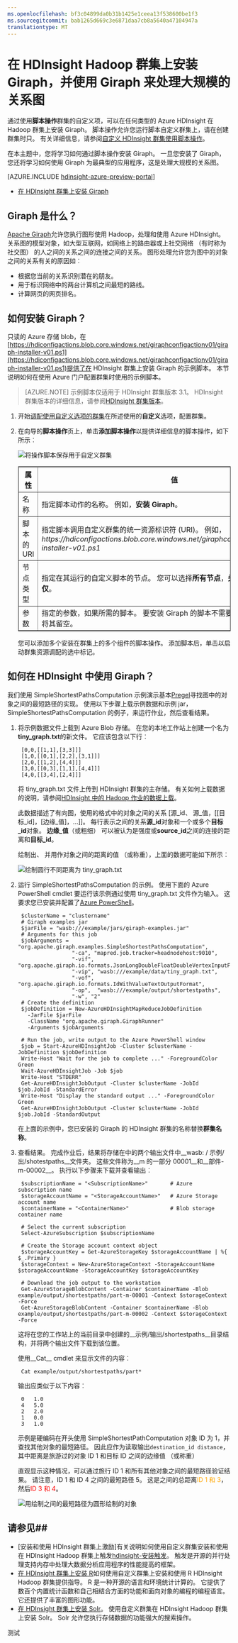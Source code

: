```yaml
---
ms.openlocfilehash: bf3c04899da0b31b1425e1ceea13f538600be1f3
ms.sourcegitcommit: bab1265d669c3e6871daa7cb8a5640a47104947a
translationtype: MT
---
```

<properties 
    pageTitle="安装和使用 Hadoop 群集在 HDInsight 上的 Giraph |Microsoft Azure" 
    description="了解如何自定义 Giraph 与 HDInsight 群集。 您将使用一个脚本操作配置选项以使用脚本来安装 Giraph。" 
    services="hdinsight" 
    documentationCenter="" 
    authors="nitinme" 
    manager="paulettm" 
    editor="cgronlun"
    tags="azure-portal"/>

<tags 
    ms.service="hdinsight" 
    ms.workload="big-data" 
    ms.tgt_pltfrm="na" 
    ms.devlang="na" 
    ms.topic="article" 
    ms.date="07/11/2015" 
    ms.author="nitinme"/>

# 在 HDInsight Hadoop 群集上安装 Giraph，并使用 Giraph 来处理大规模的关系图

通过使用**脚本操作**群集的自定义项，可以在任何类型的 Azure HDInsight 在 Hadoop 群集上安装 Giraph。 脚本操作允许您运行脚本自定义群集上，请在创建群集时只。 有关详细信息，请参阅[自定义 HDInsight 群集使用脚本操作][hdinsight 群集自定义]。

在本主题中，您将学习如何通过脚本操作安装 Giraph。 一旦您安装了 Giraph，您还将学习如何使用 Giraph 为最典型的应用程序，这是处理大规模的关系图。

[AZURE.INCLUDE [hdinsight-azure-preview-portal](../../includes/hdinsight-azure-preview-portal.md)]

* [在 HDInsight 群集上安装 Giraph](hdinsight-hadoop-giraph-install-v1.md)

## <a name="whatis"></a>Giraph 是什么？

<a href="http://giraph.apache.org/" target="_blank">Apache Giraph</a>允许您执行图形使用 Hadoop，处理和使用 Azure HDInsight。 关系图的模型对象，如大型互联网，如网络上的路由器或上社交网络 （有时称为社交图） 的人之间的关系之间的连接之间的关系。 图形处理允许您为图中的对象之间的关系有关的原因如︰

- 根据您当前的关系识别潜在的朋友。
- 用于标识网络中的两台计算机之间最短的路线。
- 计算网页的网页排名。

   
## <a name="install"></a>如何安装 Giraph？

只读的 Azure 存储 blob，在[https://hdiconfigactions.blob.core.windows.net/giraphconfigactionv01/giraph-installer-v01.ps1](https://hdiconfigactions.blob.core.windows.net/giraphconfigactionv01/giraph-installer-v01.ps1)提供了在 HDInsight 群集上安装 Giraph 的示例脚本。 本节说明如何在使用 Azure 门户配置群集时使用的示例脚本。 

> [AZURE.NOTE] 示例脚本仅适用于 HDInsight 群集版本 3.1。 HDInsight 群集版本的详细信息，请参阅[HDInsight 群集版本](hdinsight-component-versioning.md)。

1. 开始[调配使用自定义选项的群集](hdinsight-provision-clusters.md#portal)在所述使用的**自定义**选项，配置群集。 
2. 在向导的**脚本操作**页上，单击**添加脚本操作**以提供详细信息的脚本操作，如下所示︰

    ![将操作脚本保存用于自定义群集](./media/hdinsight-hadoop-giraph-install/hdi-script-action-giraph.png "Use Script Action to customize a cluster")
    
    <table border='1'>
        <tr><th>属性</th><th>值</th></tr>
        <tr><td>名称</td>
            <td>指定脚本动作的名称。 例如，<b>安装 Giraph</b>。</td></tr>
        <tr><td>脚本的 URI</td>
            <td>指定脚本调用自定义群集的统一资源标识符 (URI)。 例如， <i>https://hdiconfigactions.blob.core.windows.net/giraphconfigactionv01/giraph-installer-v01.ps1</i></td></tr>
        <tr><td>节点类型</td>
            <td>指定在其运行的自定义脚本的节点。 您可以选择<b>所有节点</b>，<b>头节点仅</b>，或<b>辅助节点仅</b>。
        <tr><td>参数</td>
            <td>指定的参数，如果所需的脚本。 要安装 Giraph 的脚本不需要任何参数，因此您可以将其留空。</td></tr>
    </table>    

    您可以添加多个安装在群集上的多个组件的脚本操作。 添加脚本后，单击以启动群集资源调配的选中标记。

## <a name="usegiraph"></a>如何在 HDInsight 中使用 Giraph？

我们使用 SimpleShortestPathsComputation 示例演示基本<a href = "http://people.apache.org/~edwardyoon/documents/pregel.pdf">Pregel</a>寻找图中的对象之间的最短路径的实现。 使用以下步骤上载示例数据和示例 jar，SimpleShortestPathsComputation 的例子，来运行作业，然后查看结果。

1. 将示例数据文件上载到 Azure Blob 存储。 在您的本地工作站上创建一个名为**tiny_graph.txt**的新文件。 它应该包含以下行︰

        [0,0,[[1,1],[3,3]]]
        [1,0,[[0,1],[2,2],[3,1]]]
        [2,0,[[1,2],[4,4]]]
        [3,0,[[0,3],[1,1],[4,4]]]
        [4,0,[[3,4],[2,4]]]

    将 tiny_graph.txt 文件上传到 HDInsight 群集的主存储。 有关如何上载数据的说明，请参阅[HDInsight 中的 Hadoop 作业的数据上载](hdinsight-upload-data.md)。

    此数据描述了有向图，使用的格式中的对象之间的关系 [源\_id、 源\_值，[[目标\_id]，[边缘\_值]，...]]。 每行表示之间的关系**源\_id**对象和一个或多个**目标\_id**对象。 **边缘\_值**（或粗细） 可以被认为是强度或**source_id**之间的连接的距离和**目标\_id**。

    绘制出、 并用作对象之间的距离的值 （或称重），上面的数据可能如下所示︰

    ![绘制圆行不同距离为 tiny_graph.txt](./media/hdinsight-hadoop-giraph-install/giraph-graph.png)

    

4. 运行 SimpleShortestPathsComputation 的示例。 使用下面的 Azure PowerShell cmdlet 要运行该示例通过使用 tiny_graph.txt 文件作为输入。 这要求您已安装并配置了[Azure PowerShell][powershell 安装]。

        $clusterName = "clustername"
        # Giraph examples jar
        $jarFile = "wasb:///example/jars/giraph-examples.jar"
        # Arguments for this job
        $jobArguments = "org.apache.giraph.examples.SimpleShortestPathsComputation",
                        "-ca", "mapred.job.tracker=headnodehost:9010",
                        "-vif", "org.apache.giraph.io.formats.JsonLongDoubleFloatDoubleVertexInputFormat",
                        "-vip", "wasb:///example/data/tiny_graph.txt",
                        "-vof", "org.apache.giraph.io.formats.IdWithValueTextOutputFormat",
                        "-op",  "wasb:///example/output/shortestpaths",
                        "-w", "2"
        # Create the definition
        $jobDefinition = New-AzureHDInsightMapReduceJobDefinition
          -JarFile $jarFile
          -ClassName "org.apache.giraph.GiraphRunner"
          -Arguments $jobArguments
        
        # Run the job, write output to the Azure PowerShell window
        $job = Start-AzureHDInsightJob -Cluster $clusterName -JobDefinition $jobDefinition
        Write-Host "Wait for the job to complete ..." -ForegroundColor Green
        Wait-AzureHDInsightJob -Job $job
        Write-Host "STDERR"
        Get-AzureHDInsightJobOutput -Cluster $clusterName -JobId $job.JobId -StandardError
        Write-Host "Display the standard output ..." -ForegroundColor Green
        Get-AzureHDInsightJobOutput -Cluster $clusterName -JobId $job.JobId -StandardOutput

    在上面的示例中，您已安装的 Giraph 的 HDInsight 群集的名称替换**群集名称**。

5. 查看结果。 完成作业后，结果将存储在中的两个输出文件中__wasb: / 示例/出/shotestpaths__文件夹。 这些文件称为__m 的一部分 00001__和__部件-m-00002__。 执行以下步骤来下载并查看输出︰

        $subscriptionName = "<SubscriptionName>"       # Azure subscription name
        $storageAccountName = "<StorageAccountName>"   # Azure Storage account name
        $containerName = "<ContainerName>"             # Blob storage container name

        # Select the current subscription
        Select-AzureSubscription $subscriptionName
        
        # Create the Storage account context object
        $storageAccountKey = Get-AzureStorageKey $storageAccountName | %{ $_.Primary }
        $storageContext = New-AzureStorageContext -StorageAccountName $storageAccountName -StorageAccountKey $storageAccountKey

        # Download the job output to the workstation
        Get-AzureStorageBlobContent -Container $containerName -Blob example/output/shortestpaths/part-m-00001 -Context $storageContext -Force
        Get-AzureStorageBlobContent -Container $containerName -Blob example/output/shortestpaths/part-m-00002 -Context $storageContext -Force

    这将在您的工作站上的当前目录中创建的__示例/输出/shortestpaths__目录结构，并将两个输出文件下载到该位置。

    使用__Cat__ cmdlet 来显示文件的内容︰ 

        Cat example/output/shortestpaths/part*

    输出应类似于以下内容︰


        0   1.0
        4   5.0
        2   2.0
        1   0.0
        3   1.0

    示例是硬编码在开头使用 SimpleShortestPathComputation 对象 ID 为 1，并查找其他对象的最短路径。 因此应作为读取输出`destination_id distance`，其中距离是旅游过的对象 ID 1 和目标 ID 之间的边缘值 （或称重）
    
    直观显示这种情况，可以通过旅行 ID 1 和所有其他对象之间的最短路径验证结果。 请注意，ID 1 和 ID 4 之间的最短路径 5。 这是之间的总距离<span style="color:orange">ID 1 和 3</span>，然后<span style="color:red">ID 3 和 4</span>。

    ![用绘制之间的最短路径为圆形绘制的对象](./media/hdinsight-hadoop-giraph-install/giraph-graph-out.png) 



## 请参见##
- [安装和使用 HDInsight 群集上激励]有关说明如何使用自定义群集安装和使用在 HDInsight Hadoop 群集上触发[hdinsight-安装触发]。 触发是开源的并行处理支持内存中处理大数据分析应用程序的性能提高的框架。
- [在 HDInsight 群集上安装 R][hdinsight-安装-r]如何使用自定义群集上安装和使用 R HDInsight Hadoop 群集提供指导。 R 是一种开源的语言和环境统计计算的。 它提供了数百个内置统计函数和自己相结合方面的功能和面向对象的编程的编程语言。 它还提供了丰富的图形功能。
- [在 HDInsight 群集上安装 Solr](hdinsight-hadoop-solr-install.md)。 使用自定义群集在 HDInsight Hadoop 群集上安装 Solr。 Solr 允许您执行存储数据的功能强大的搜索操作。



[工具]: https://github.com/Blackmist/hdinsight-tools
[接入点]: http://azure.microsoft.com/documentation/articles/install-configure-powershell/

[powershell 安装]: ../powershell-install-configure.md
[hdinsight 规定]: hdinsight-provision-clusters.md
[hdinsight-安装-r]: hdinsight-hadoop-r-scripts.md
[hdinsight-安装触发]: hdinsight-hadoop-spark-install.md
[hdinsight 群集自定义]: hdinsight-hadoop-customize-cluster.md
 
测试
